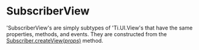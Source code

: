 # SubscriberView

'SubscriberView's are simply subtypes of 'Ti.UI.View's that have the same properties, methods, and events. They are constructed from the [Subscriber.createView(_props_)](subscriber.md#createviewprops) method.
